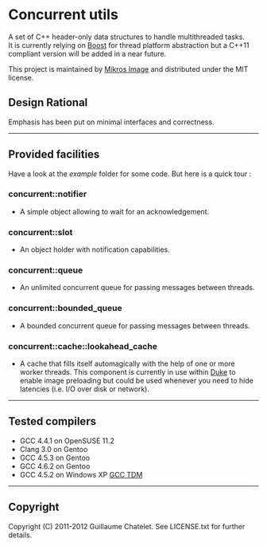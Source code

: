 Concurrent utils
================

A set of C++ header-only data structures to handle multithreaded tasks.  
It is currently relying on [Boost](http://www.boost.org/) for thread platform abstraction but a C++11 compliant version will be added in a near future.

This project is maintained by [Mikros Image](http://www.mikrosimage.eu) and distributed under the MIT license.

Design Rational
---------------
Emphasis has been put on minimal interfaces and correctness.

- - -

Provided facilities
-------------------

Have a look at the _example_ folder for some code. But here is a quick tour :

### concurrent::notifier
* A simple object allowing to wait for an acknowledgement.

### concurrent::slot
* An object holder with notification capabilities.

### concurrent::queue
* An unlimited concurrent queue for passing messages between threads.

### concurrent::bounded_queue
* A bounded concurrent queue for passing messages between threads.

### concurrent::cache::lookahead_cache
* A cache that fills itself automagically with the help of one or more worker threads.
This component is currently in use within [Duke](https://github.com/mikrosimage/duke) to enable image preloading but could be used whenever you need to hide latencies (i.e. I/O over disk or network).

- - -

Tested compilers
----------------

* GCC 4.4.1 on OpenSUSE 11.2
* Clang 3.0 on Gentoo
* GCC 4.5.3 on Gentoo
* GCC 4.6.2 on Gentoo
* GCC 4.5.2 on Windows XP [GCC TDM](http://tdm-gcc.tdragon.net)

- - -

Copyright
---------

Copyright (C) 2011-2012 Guillaume Chatelet. See LICENSE.txt for further details.